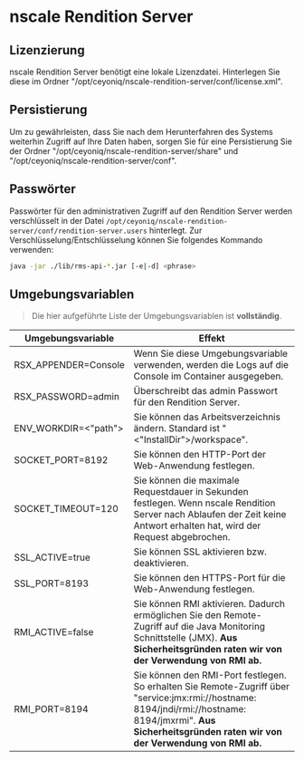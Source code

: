 # nscale Rendition Server

## Lizenzierung

nscale Rendition Server benötigt eine lokale Lizenzdatei.
Hinterlegen Sie diese im Ordner "/opt/ceyoniq/nscale-rendition-server/conf/license.xml".

## Persistierung

Um zu gewährleisten, dass Sie nach dem Herunterfahren des Systems weiterhin Zugriff auf Ihre Daten haben, sorgen Sie für eine Persistierung Sie der Ordner
"/opt/ceyoniq/nscale-rendition-server/share" und
"/opt/ceyoniq/nscale-rendition-server/conf".

## Passwörter

Passwörter für den administrativen Zugriff auf den Rendition Server werden verschlüsselt in der Datei
``/opt/ceyoniq/nscale-rendition-server/conf/rendition-server.users`` hinterlegt.
Zur Verschlüsselung/Entschlüsselung können Sie folgendes Kommando verwenden:

```bash
java -jar ./lib/rms-api-*.jar [-e|-d] <phrase>
```

## Umgebungsvariablen

>Die hier aufgeführte Liste der Umgebungsvariablen ist **vollständig**.

|Umgebungsvariable | Effekt |
|---|---|
|RSX_APPENDER=Console | Wenn Sie diese Umgebungsvariable verwenden, werden die Logs auf die Console im Container ausgegeben. |
|RSX_PASSWORD=admin | Überschreibt das admin Passwort für den Rendition Server. |
|ENV_WORKDIR=<"path">|Sie können das Arbeitsverzeichnis ändern. Standard ist "<"InstallDir">/workspace".|
|SOCKET_PORT=8192| Sie können den HTTP-Port der Web-Anwendung festlegen.|
|SOCKET_TIMEOUT=120|Sie können die maximale Requestdauer in Sekunden festlegen. Wenn nscale Rendition Server nach Ablaufen der Zeit keine Antwort erhalten hat, wird der Request abgebrochen.|
|SSL_ACTIVE=true|Sie können SSL aktivieren bzw. deaktivieren.|
|SSL_PORT=8193|Sie können den HTTPS-Port für die Web-Anwendung festlegen.|
|RMI_ACTIVE=false|Sie können RMI aktivieren. Dadurch ermöglichen Sie den Remote-Zugriff auf die Java Monitoring Schnittstelle (JMX). **Aus Sicherheitsgründen raten wir von der Verwendung von RMI ab.**|
|RMI_PORT=8194|Sie können den RMI-Port festlegen. So erhalten Sie Remote-Zugriff über "service:jmx:rmi://hostname: 8194/jndi/rmi://hostname: 8194/jmxrmi". **Aus Sicherheitsgründen raten wir von der Verwendung von RMI ab.** |
